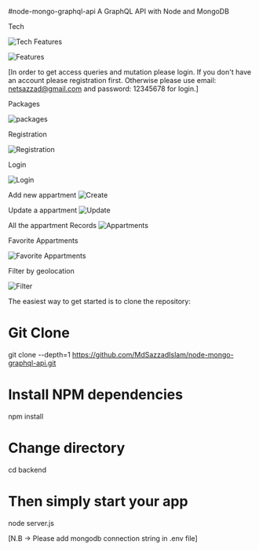 
#node-mongo-graphql-api
A GraphQL API with Node and MongoDB

Tech

![Tech](https://user-images.githubusercontent.com/63356649/121806425-a665eb00-cc71-11eb-8073-5772687fcc9d.JPG)
Features

![Features](https://user-images.githubusercontent.com/63356649/121806474-ca293100-cc71-11eb-9c89-78826e5c032f.JPG)


[In order to get access queries and mutation please login. If you don't have an account please registration first. 
Otherwise please use email: netsazzad@gmail.com and password: 12345678 for login.]

Packages


![packages](https://user-images.githubusercontent.com/63356649/121806280-090ab700-cc71-11eb-8a13-e62b2869ac42.JPG)

Registration

![Registration](https://user-images.githubusercontent.com/63356649/121807321-79b3d280-cc75-11eb-99c8-1e53e1b19ac8.JPG)

Login

![Login](https://user-images.githubusercontent.com/63356649/121807328-80424a00-cc75-11eb-8b57-b7553c04a0cf.JPG)

Add new appartment
![Create](https://user-images.githubusercontent.com/63356649/121807385-b4b60600-cc75-11eb-9a17-cb6d42a9e110.JPG)

Update a appartment
![Update](https://user-images.githubusercontent.com/63356649/121807391-b5e73300-cc75-11eb-957a-51dad4f26c74.JPG)

All the appartment Records
![Appartments](https://user-images.githubusercontent.com/63356649/121807382-b2ec4280-cc75-11eb-8afb-2f73aa056efe.JPG)

Favorite Appartments

![Favorite Appartments](https://user-images.githubusercontent.com/63356649/121807387-b4b60600-cc75-11eb-8317-1557c9d7e701.JPG)

Filter by geolocation

![Filter](https://user-images.githubusercontent.com/63356649/121807388-b54e9c80-cc75-11eb-8488-c32550539416.JPG)

The easiest way to get started is to clone the repository:


# Git Clone 
git clone --depth=1 https://github.com/MdSazzadIslam/node-mongo-graphql-api.git

# Install NPM dependencies
npm install

# Change directory
cd backend


# Then simply start your app
node server.js

[N.B -> Please add mongodb connection string in .env file]
